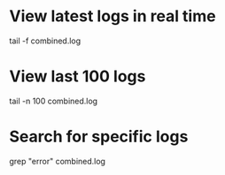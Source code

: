# View latest logs in real time
tail -f combined.log

# View last 100 logs
tail -n 100 combined.log

# Search for specific logs
grep "error" combined.log
